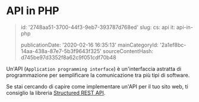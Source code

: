 API in PHP
==========

> id: '2748aa51-3700-44f3-9eb7-393787d768ed'
> slug:
> 	cs: api
> 	it: api-in-php
> 
> publicationDate: '2020-02-16 16:35:13'
> mainCategoryId: '2a1ef8bc-14aa-438a-87e7-5b3f9643f325'
> sourceContentHash: d745be97d3352f8a62c9f051cdf70b48

Un'API (`Application programming interface`) è un'interfaccia astratta di programmazione per semplificare la comunicazione tra più tipi di software.

Se stai cercando di capire come implementare un'API per il tuo sito web, ti consiglio la libreria [Structured REST API](https://github.com/baraja-core/structured-api).
